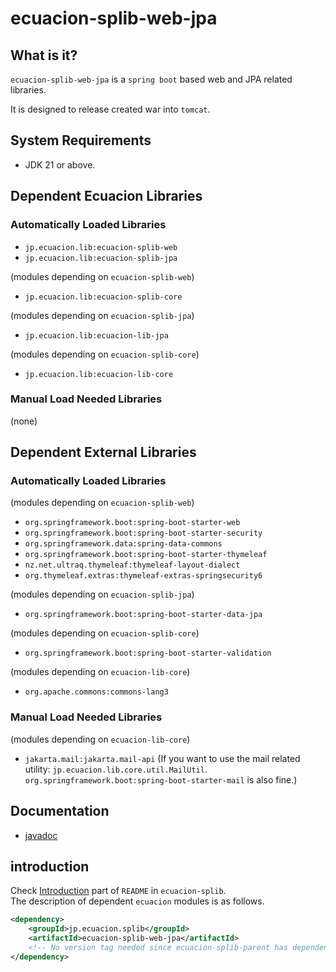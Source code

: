 # ecuacion-splib-web-jpa

## What is it?

`ecuacion-splib-web-jpa` is a `spring boot` based web and JPA related libraries.

It is designed to release created war into `tomcat`.

## System Requirements

- JDK 21 or above.

## Dependent Ecuacion Libraries

### Automatically Loaded Libraries

- `jp.ecuacion.lib:ecuacion-splib-web`
- `jp.ecuacion.lib:ecuacion-splib-jpa`

(modules depending on `ecuacion-splib-web`)
- `jp.ecuacion.lib:ecuacion-splib-core`

(modules depending on `ecuacion-splib-jpa`)
- `jp.ecuacion.lib:ecuacion-lib-jpa`

(modules depending on `ecuacion-splib-core`)
- `jp.ecuacion.lib:ecuacion-lib-core`

### Manual Load Needed Libraries

(none)

## Dependent External Libraries

### Automatically Loaded Libraries

(modules depending on `ecuacion-splib-web`)
- `org.springframework.boot:spring-boot-starter-web`
- `org.springframework.boot:spring-boot-starter-security`
- `org.springframework.data:spring-data-commons`
- `org.springframework.boot:spring-boot-starter-thymeleaf`
- `nz.net.ultraq.thymeleaf:thymeleaf-layout-dialect`
- `org.thymeleaf.extras:thymeleaf-extras-springsecurity6`

(modules depending on `ecuacion-splib-jpa`)
- `org.springframework.boot:spring-boot-starter-data-jpa`

(modules depending on `ecuacion-splib-core`)
- `org.springframework.boot:spring-boot-starter-validation`

(modules depending on `ecuacion-lib-core`)
- `org.apache.commons:commons-lang3`

### Manual Load Needed Libraries

(modules depending on `ecuacion-lib-core`)
- `jakarta.mail:jakarta.mail-api` (If you want to use the mail related utility: `jp.ecuacion.lib.core.util.MailUtil`. `org.springframework.boot:spring-boot-starter-mail` is also fine.)


## Documentation

- [javadoc](https://javadoc.ecuacion.jp/apidocs/ecuacion-splib-web-jpa/)

## introduction

Check [Introduction](https://github.com/ecuacion-jp/ecuacion-splib) part of `README` in `ecuacion-splib`.  
The description of dependent `ecuacion` modules is as follows.

```xml
<dependency>
    <groupId>jp.ecuacion.splib</groupId>
    <artifactId>ecuacion-splib-web-jpa</artifactId>
    <!-- No version tag needed since ecuacion-splib-parent has dependencyManagement versions. -->
</dependency>
```
